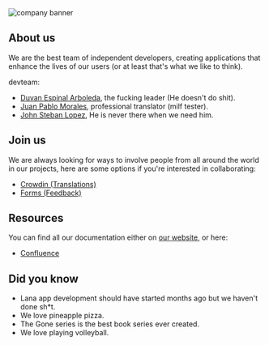 <img src="../main/images/readme_banner.png" alt="company banner">

## About us

We are the best team of independent developers, creating applications that enhance the lives of our users (or at least that's what we like to think).

devteam:
- [Duvan Espinal Arboleda](https://github.com/DuvanArwenLazar), the fucking leader (He doesn't do shit).
- [Juan Pablo Morales](https://github.com/Kolozuz), professional translator (milf tester).
- [John Steban Lopez](https://github.com/JohnGolgota), He is never there when we need him.

## Join us

We are always looking for ways to involve people from all around the world in our projects, here are some options if you're interested in collaborating:

- [Crowdin (Translations)](crowdin.com/lanasoftware)
- [Forms (Feedback)](https://forms.gle/jvEjYewxCpoNUMf8A)

## Resources

You can find all our documentation either on [our website](lanasoftware.com), or here:

- [Confluence](confluence.com/lanasoftware)

## Did you know

- Lana app development should have started months ago but we haven't done sh*t.
- We love pineapple pizza.
- The Gone series is the best book series ever created.
- We love playing volleyball.

<!--
**Here are some ideas to get you started:**

🙋‍♀️ A short introduction - what is your organization all about?
🌈 Contribution guidelines - how can the community get involved?
👩‍💻 Useful resources - where can the community find your docs? Is there anything else the community should know?
🍿 Fun facts - what does your team eat for breakfast?
🧙 Remember, you can do mighty things with the power of [Markdown](https://docs.github.com/github/writing-on-github/getting-started-with-writing-and-formatting-on-github/basic-writing-and-formatting-syntax)
-->

